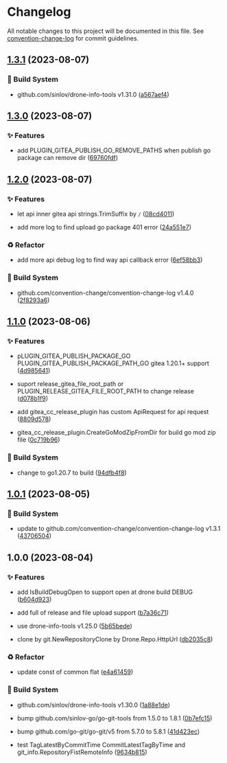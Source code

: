 # Changelog

All notable changes to this project will be documented in this file. See [convention-change-log](https://github.com/convention-change/convention-change-log) for commit guidelines.

## [1.3.1](https://github.com/convention-change/drone-gitea-cc-release/compare/1.3.0...v1.3.1) (2023-08-07)

### 👷‍ Build System

* github.com/sinlov/drone-info-tools v1.31.0 ([a567aef4](https://github.com/convention-change/drone-gitea-cc-release/commit/a567aef4d2cdef6c22e1c6e4797ab49fd7f513cc))

## [1.3.0](https://github.com/convention-change/drone-gitea-cc-release/compare/1.2.0...v1.3.0) (2023-08-07)

### ✨ Features

* add PLUGIN_GITEA_PUBLISH_GO_REMOVE_PATHS when publish go package can remove dir ([69760fdf](https://github.com/convention-change/drone-gitea-cc-release/commit/69760fdfb91c6d40fe4cf5c62c1bd8f19fb0f0ef))

## [1.2.0](https://github.com/convention-change/drone-gitea-cc-release/compare/1.1.0...v1.2.0) (2023-08-07)

### ✨ Features

* let api inner gitea api strings.TrimSuffix by `/` ([08cd4011](https://github.com/convention-change/drone-gitea-cc-release/commit/08cd40112da775dde91fb8c99ef11faf93e11002))

* add more log to find upload go package 401 error ([24a551e7](https://github.com/convention-change/drone-gitea-cc-release/commit/24a551e7b3bf98af306eb6874519df886f91a717))

### ♻ Refactor

* add more api debug log to find way api callback error ([6ef58bb3](https://github.com/convention-change/drone-gitea-cc-release/commit/6ef58bb36273017890ebb0543a08c5ad8dd1320d))

### 👷‍ Build System

* github.com/convention-change/convention-change-log v1.4.0 ([2f8293a6](https://github.com/convention-change/drone-gitea-cc-release/commit/2f8293a6f84b6f6f2c87853be6651a27b6c536b0))

## [1.1.0](https://github.com/convention-change/drone-gitea-cc-release/compare/1.0.1...v1.1.0) (2023-08-06)

### ✨ Features

* pLUGIN_GITEA_PUBLISH_PACKAGE_GO PLUGIN_GITEA_PUBLISH_PACKAGE_PATH_GO gitea 1.20.1+ support ([4d985641](https://github.com/convention-change/drone-gitea-cc-release/commit/4d985641ac1df0d99ee9f872f6b05bcd7a0f4f16))

* suport release_gitea_file_root_path or PLUGIN_RELEASE_GITEA_FILE_ROOT_PATH to change release ([d078b1f9](https://github.com/convention-change/drone-gitea-cc-release/commit/d078b1f9c0d46f569f814b36e5943f93544f2420))

* add gitea_cc_release_plugin has custom ApiRequest for api request ([8809d578](https://github.com/convention-change/drone-gitea-cc-release/commit/8809d578b698ad004443a7846f5334ea4ed8b08f))

* gitea_cc_release_plugin.CreateGoModZipFromDir for build go mod zip file ([0c719b96](https://github.com/convention-change/drone-gitea-cc-release/commit/0c719b9695a0ae077fb9ef5490ea5397293115e7))

### 👷‍ Build System

* change to go1.20.7 to build ([94dfb4f8](https://github.com/convention-change/drone-gitea-cc-release/commit/94dfb4f8a2d28ca063c87ac377cac60d534a6807))

## [1.0.1](https://github.com/convention-change/drone-gitea-cc-release/compare/1.0.0...v1.0.1) (2023-08-05)

### 👷‍ Build System

* update to github.com/convention-change/convention-change-log v1.3.1 ([43706504](https://github.com/convention-change/drone-gitea-cc-release/commit/4370650407fae36cbbe0def8a963206594c0a2b8))

## 1.0.0 (2023-08-04)

### ✨ Features

* add IsBuildDebugOpen to support open at drone build DEBUG ([b604d923](https://github.com/convention-change/drone-gitea-cc-release/commit/b604d923a06a69e36f88667f0e2c24cfc89b5492))

* add full of release and file upload support ([b7a36c71](https://github.com/convention-change/drone-gitea-cc-release/commit/b7a36c71ac6bd1ca05f5d50cdb3266a3711ec394))

* use drone-info-tools v1.25.0 ([5b65bede](https://github.com/convention-change/drone-gitea-cc-release/commit/5b65bedec231d6840b8d9db2b4d8d032dea28bf3))

* clone by git.NewRepositoryClone by Drone.Repo.HttpUrl ([db2035c8](https://github.com/convention-change/drone-gitea-cc-release/commit/db2035c86c933bd070a80e80c58fcdefdfb2b7c2))

### ♻ Refactor

* update const of common flat ([e4a61459](https://github.com/convention-change/drone-gitea-cc-release/commit/e4a61459bab7816f8553c79ea9674e0d448a02dc))

### 👷‍ Build System

* github.com/sinlov/drone-info-tools v1.30.0 ([1a88e1de](https://github.com/convention-change/drone-gitea-cc-release/commit/1a88e1de2af28cae7ad76f9ec0de94777e14e297))

* bump github.com/sinlov-go/go-git-tools from 1.5.0 to 1.8.1 ([0b7efc15](https://github.com/convention-change/drone-gitea-cc-release/commit/0b7efc158e649680a530de398a5477457d6171b5))

* bump github.com/go-git/go-git/v5 from 5.7.0 to 5.8.1 ([41d423ec](https://github.com/convention-change/drone-gitea-cc-release/commit/41d423ecd3a208054069869db3dd0066c3239818))

* test TagLatestByCommitTime CommitLatestTagByTime and git_info.RepositoryFistRemoteInfo ([9634b815](https://github.com/convention-change/drone-gitea-cc-release/commit/9634b815404b352a8ff7797aba78cb2c1cfec387))
